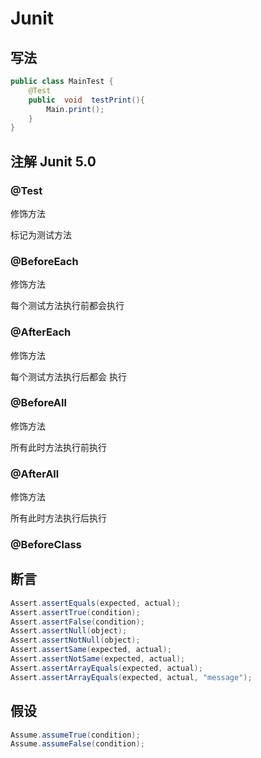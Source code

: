 # Junit

## 写法

```java
public class MainTest {
    @Test
    public  void  testPrint(){
        Main.print();
    }
}

```

## 注解 Junit 5.0

### @Test

修饰方法

标记为测试方法

### @BeforeEach

修饰方法

每个测试方法执行前都会执行

### @AfterEach

修饰方法

每个测试方法执行后都会 执行

### @BeforeAll

修饰方法

所有此时方法执行前执行

### @AfterAll

修饰方法

所有此时方法执行后执行

### @BeforeClass

## 断言

```java
Assert.assertEquals(expected, actual);
Assert.assertTrue(condition);
Assert.assertFalse(condition);
Assert.assertNull(object);
Assert.assertNotNull(object);
Assert.assertSame(expected, actual);
Assert.assertNotSame(expected, actual);
Assert.assertArrayEquals(expected, actual);
Assert.assertArrayEquals(expected, actual, "message");
```

## 假设

```java
Assume.assumeTrue(condition);
Assume.assumeFalse(condition);
```
